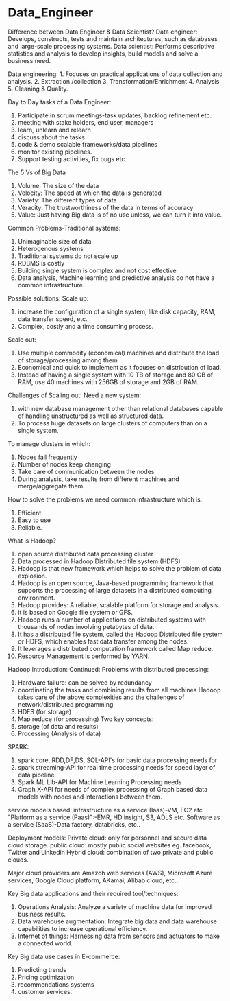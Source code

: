 # Data_Engineer
Difference between Data Engineer & Data Scientist?
Data engineer: Develops, constructs, tests and maintain architectures, such as databases and large-scale processing systems.
Data scientist: Performs descriptive statistics and analysis to develop insights, build models and solve a business need.

Data engineering: 1. Focuses on practical applications of data collection and analysis.
2. Extraction /collection
3. Transformation/Enrichment
4. Analysis
5. Cleaning & Quality.

Day to Day tasks of a Data Engineer:
1. Participate in scrum meetings-task updates, backlog refinement etc.
2. meeting with stake holders, end user, managers
3. learn, unlearn and relearn
4. discuss about the tasks 
5. code & demo scalable frameworks/data pipelines
6. monitor existing pipelines.
7. Support testing activities, fix bugs etc.

The 5 Vs of Big Data
1. Volume: The size of the data
2. Velocity: The speed at which the data is generated
3. Variety: The different types of data
4. Veracity: The trustworthiness of the data in terms of accuracy
5. Value: Just having Big data is of no use unless, we can turn it into value.
 
Common Problems-Traditional systems:
1. Unimaginable size of data
2. Heterogenous systems
3. Traditional systems do not scale up
4. RDBMS is costly
5. Building single system is complex and not cost effective
6. Data analysis, Machine learning and predictive analysis do not have a common infrastructure.


Possible solutions:
Scale up:
1. increase the configuration of a single system, like disk capacity, RAM, data transfer speed, etc.
2. Complex, costly and a time consuming process.

Scale out:
1. Use multiple commodity (economical) machines and distribute the load of storage/processing among them
2. Economical and quick to implement as it focuses on distribution of load.
3. Instead of having a single system with 10 TB of storage and 80 GB of RAM, use 40 machines with 256GB of storage and 2GB of RAM.


Challenges of Scaling out:
Need a new system:
1. with new database management other than relational databases capable of handling unstructured as well as structured data.
2. To process huge datasets on large clusters of computers than on a single system.

To manage clusters in which:
1. Nodes fail frequently
2. Number of nodes keep changing
3. Take care of communication between the nodes
4. During analysis, take results from different machines and merge/aggregate them.

How to solve the problems we need common infrastructure which is:
1. Efficient
2. Easy to use
3. Reliable.

What is Hadoop?
1. open source distributed data processing cluster
2. Data processed in Hadoop Distributed file system (HDFS)
3. Hadoop is that new framework which helps to solve the problem of data explosion.
4. Hadoop is an open source, Java-based programming framework that supports the processing of large datasets in a distributed computing environment.
5. Hadoop provides: A reliable, scalable platform for storage and analysis.
6. it is based on Google file system or GFS.
7. Hadoop runs a number of applications on distributed systems with thousands of nodes involving petabytes of data.
8. It has a distributed file system, called the Hadoop Distributed file system or HDFS, which enables fast data transfer among the nodes.
9. It leverages a distributed computation framework called Map reduce.
10. Resource Management is performed by YARN.

Hadoop Introduction: Continued:
Problems with distributed processing:
1. Hardware failure: can be solved by redundancy
2. coordinating the tasks and combining results from all machines
Hadoop takes care of the above complexities and the challenges of network/distributed programming
1. HDFS (for storage)
2. Map reduce (for processing)
Two key concepts:
1. storage (of data and results)
2. Processing (Analysis of data)


SPARK:
1. spark core, RDD,DF,DS, SQL-API's for basic data processing needs for
2. spark streaming-API for real time processing needs for speed layer of data pipeline.
3. Spark ML Lib-API for Machine Learning Processing needs
4. Graph X-API for needs of complex processing of Graph based data models with nodes and interactions between them.


service models based:
infrastructure as a service (Iaas)-VM, EC2 etc
"Platform as a service (Paas)":-EMR, HD insight, S3, ADLS etc.
Software as a service (SaaS)-Data factory, databricks, etc..

Deployment models:
Private cloud: only for personnel and secure data cloud storage.
public cloud: mostly public social websites eg. facebook, Twitter and Linkedin
Hybrid cloud: combination of two private and public clouds.

Major cloud providers are Amazoh web services (AWS), Microsoft Azure services, Google Cloud platform, AKamai, Alibab cloud, etc..

Key Big data applications and their required tool/techniques:
1. Operations Analysis: Analyze a variety of machine data for improved business results.
2. Data warehouse augmentation: Integrate big data and data warehouse capabilities to increase 
operational efficiency.
3. Internet of things: Harnessing data from sensors and actuators to make a connected world.

Key Big data use cases in E-commerce:
1. Predicting trends
2. Pricing optimization
2. recommendations systems
4. customer services.
